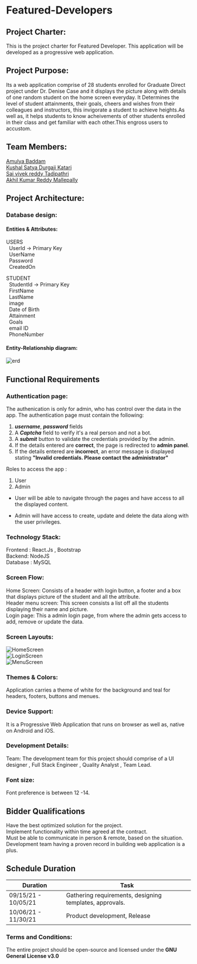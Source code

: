 # Featured-Developers
## Project Charter:
This is the project charter for Featured Developer. This application will be developed as a progressive web application. 
## Project Purpose:
Its a web application comprise of 28 students enrolled for Graduate Direct project under Dr. Denise Case and it displays the picture along with details of one random student on the home screen everyday. It Determines the level of student attainments, their goals, cheers and wishes from their colleagues and instructors, this invigorate a student to achieve heights.As well as, it helps students to know acheivements of other students enrolled in their class and get familiar with each other.This engross users to accustom.
## Team Members:
 [Amulya Baddam](https://github.com/amulyareddybaddam)   
 [Kushal Satya Durgaji Katari](https://github.com/kushalkatari)   
 [Sai vivek reddy Tadipathri](https://github.com/vivektadiparthi)   
 [Akhil Kumar Reddy Mallepally](https://github.com/akhilmallepally/)   
## Project Architecture:

### Database design:
#### Entities & Attributes:
 USERS   
 &nbsp; UserId        ->    Primary Key   
 &nbsp; UserName   
 &nbsp; Password   
 &nbsp; CreatedOn  

STUDENT</br>
  &nbsp; StudentId     ->    Primary Key   
  &nbsp; FirstName   
  &nbsp; LastName   
  &nbsp; image   
  &nbsp; Date of Birth  
  &nbsp; Attainment   
  &nbsp; Goals   
  &nbsp; email ID   
  &nbsp; PhoneNumber       
#### Entity-Relationship diagram:
![erd](images/erd.png)
## Functional Requirements

### Authentication page:
The authenication is only for admin, who has control over the data in the app. The authentication page must contain the following:

1. ***username***, ***password*** fields
2. A ***Captcha*** field to verify it's a real person and not a bot.
3. A ***submit*** button to validate the credentials provided by the admin.
4. If the details entered are **correct**, the page is redirected to <b>admin panel</b>.
5. If the details entered are **incorrect**, an error message is displayed stating **"Invalid credentials. Please contact the administrator"**

Roles to access the app : 
1. User
2. Admin

* User will be able to navigate through the pages and have access to all the displayed content.

* Admin will have access to create, update and delete the data along with the user privileges.
### Technology Stack:
Frontend : React.Js , Bootstrap   
Backend: NodeJS   
Database : MySQL   

### Screen Flow:
Home Screen: Consists of a header with login button, a footer and a box that displays picture of the student and all the attribute.   
Header menu screen: This screen consists a list off all the students displaying their name and picture.   
Login page: This a admin login page, from where the admin gets access to add, remove or update the data.   

### Screen Layouts:
![HomeScreen](images/Homescreen.jpg)   
![LoginScreen](images/Loginscreen.jpg)   
![MenuScreen](images/Menuscreen.jpg)   
### Themes & Colors: 
Application carries a theme of white for the background and teal for headers, footers, buttons and menues.
### Device Support:
It is a Progressive Web Application that runs on browser as well as, native on Android and iOS.
### Development Details:
Team:
The development team for this project should comprise of a UI designer , Full Stack Engineer , Quality Analyst , Team Lead.
### Font size: 
Font preference  is between 12 -14.
## Bidder Qualifications
Have the best optimized solution for the project.   
Implement functionality within time agreed at the contract.   
Must be able to communicate in person & remote, based on the situation.    
Development team having a proven record in building web application is a plus.   

## Schedule Duration
| Duration | Task |
| -------- | ---- |
| 09/15/21 - 10/05/21 | Gathering requirements, designing templates, approvals. |
| 10/06/21 - 11/30/21 | Product development, Release |


### Terms and Conditions:
The entire project should be open-source and licensed under the <b>GNU General License v3.0    



